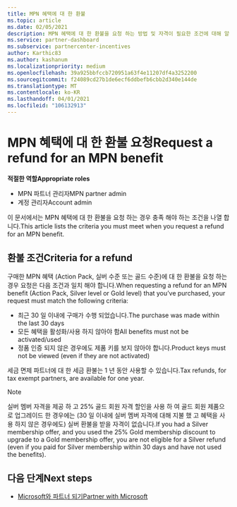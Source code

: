 ```yaml
---
title: MPN 혜택에 대 한 환불
ms.topic: article
ms.date: 02/05/2021
description: MPN 혜택에 대 한 환불을 요청 하는 방법 및 자격이 필요한 조건에 대해 알아봅니다.
ms.service: partner-dashboard
ms.subservice: partnercenter-incentives
author: Karthic83
ms.author: kashanum
ms.localizationpriority: medium
ms.openlocfilehash: 39a925bbfccb720951a63f4e11207df4a3252200
ms.sourcegitcommit: f24089cd27b1de6ecf6ddbefb6cbb2d340e144de
ms.translationtype: MT
ms.contentlocale: ko-KR
ms.lasthandoff: 04/01/2021
ms.locfileid: "106132913"
---
```

# <a name="request-a-refund-for-an-mpn-benefit"></a><span data-ttu-id="1b66a-103">MPN 혜택에 대 한 환불 요청</span><span class="sxs-lookup"><span data-stu-id="1b66a-103">Request a refund for an MPN benefit</span></span>

<span data-ttu-id="1b66a-104">**적절한 역할**</span><span class="sxs-lookup"><span data-stu-id="1b66a-104">**Appropriate roles**</span></span>

- <span data-ttu-id="1b66a-105">MPN 파트너 관리자</span><span class="sxs-lookup"><span data-stu-id="1b66a-105">MPN partner admin</span></span>
- <span data-ttu-id="1b66a-106">계정 관리자</span><span class="sxs-lookup"><span data-stu-id="1b66a-106">Account admin</span></span>

<span data-ttu-id="1b66a-107">이 문서에서는 MPN 혜택에 대 한 환불을 요청 하는 경우 충족 해야 하는 조건을 나열 합니다.</span><span class="sxs-lookup"><span data-stu-id="1b66a-107">This article lists the criteria you must meet when you request a refund for an MPN benefit.</span></span>

## <a name="criteria-for-a-refund"></a><span data-ttu-id="1b66a-108">환불 조건</span><span class="sxs-lookup"><span data-stu-id="1b66a-108">Criteria for a refund</span></span>
<span data-ttu-id="1b66a-109">구매한 MPN 혜택 (Action Pack, 실버 수준 또는 골드 수준)에 대 한 환불을 요청 하는 경우 요청은 다음 조건과 일치 해야 합니다.</span><span class="sxs-lookup"><span data-stu-id="1b66a-109">When requesting a refund for an MPN benefit (Action Pack, Silver level or Gold level) that you’ve purchased, your request must match the following criteria:</span></span>

- <span data-ttu-id="1b66a-110">최근 30 일 이내에 구매가 수행 되었습니다.</span><span class="sxs-lookup"><span data-stu-id="1b66a-110">The purchase was made within the last 30 days</span></span>
- <span data-ttu-id="1b66a-111">모든 혜택을 활성화/사용 하지 않아야 함</span><span class="sxs-lookup"><span data-stu-id="1b66a-111">All benefits must not be activated/used</span></span>
- <span data-ttu-id="1b66a-112">정품 인증 되지 않은 경우에도 제품 키를 보지 않아야 합니다.</span><span class="sxs-lookup"><span data-stu-id="1b66a-112">Product keys must not be viewed (even if they are not activated)</span></span>

<span data-ttu-id="1b66a-113">세금 면제 파트너에 대 한 세금 환불는 1 년 동안 사용할 수 있습니다.</span><span class="sxs-lookup"><span data-stu-id="1b66a-113">Tax refunds, for tax exempt partners, are available for one year.</span></span>

>[!NOTE]
><span data-ttu-id="1b66a-114">실버 멤버 자격을 제공 하 고 25% 골드 회원 자격 할인을 사용 하 여 골드 회원 제품으로 업그레이드 한 경우에는 (30 일 이내에 실버 멤버 자격에 대해 지불 했 고 혜택을 사용 하지 않은 경우에도) 실버 환불을 받을 자격이 없습니다.</span><span class="sxs-lookup"><span data-stu-id="1b66a-114">If you had a Silver membership offer, and you used the 25% Gold membership discount to upgrade to a Gold membership offer, you are not eligible for a Silver refund (even if you paid for Silver membership within 30 days and have not used the benefits).</span></span>

## <a name="next-steps"></a><span data-ttu-id="1b66a-115">다음 단계</span><span class="sxs-lookup"><span data-stu-id="1b66a-115">Next steps</span></span>

- [<span data-ttu-id="1b66a-116">Microsoft와 파트너 되기</span><span class="sxs-lookup"><span data-stu-id="1b66a-116">Partner with Microsoft</span></span>](mpn-overview.md)
